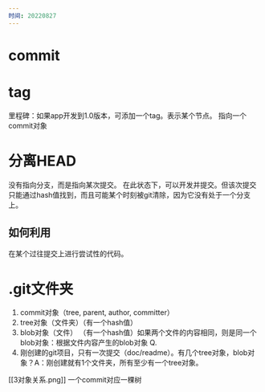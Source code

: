 ```yaml
---
时间: 20220827
---
```

# commit

# tag
里程碑：如果app开发到1.0版本，可添加一个tag。表示某个节点。
指向一个commit对象

# 分离HEAD
没有指向分支，而是指向某次提交。
在此状态下，可以开发并提交。但该次提交只能通过hash值找到，而且可能某个时刻被git清除，因为它没有处于一个分支上。
## 如何利用
在某个过往提交上进行尝试性的代码。
# .git文件夹
1. commit对象（tree, parent, author, committer）
2. tree对象（文件夹）（有一个hash值）
3. blob对象（文件） （有一个hash值）如果两个文件的内容相同，则是同一个blob对象：根据文件内容产生的blob对象
Q.
1. 刚创建的git项目，只有一次提交（doc/readme）。有几个tree对象，blob对象？A：刚创建就有1个文件夹，所有至少有一个tree对象。

[[3对象关系.png]]
一个commit对应一棵树